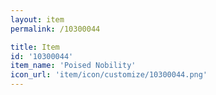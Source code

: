 ```yaml
---
layout: item
permalink: /10300044

title: Item
id: '10300044'
item_name: 'Poised Nobility'
icon_url: 'item/icon/customize/10300044.png'
---
```

